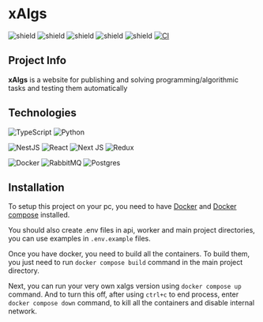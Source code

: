 # xAlgs

![shield](https://img.shields.io/github/repo-size/olix3001/xalgs) ![shield](https://img.shields.io/github/v/release/olix3001/xalgs?color=red&label=Latest%20version%3A) ![shield](https://img.shields.io/github/commits-since/olix3001/xalgs/latest) ![shield](https://img.shields.io/maintenance/yes/2022) ![shield](https://img.shields.io/badge/Supported%20platforms%3A%20-Windows%20%7C%20MacOS%20%7C%20Linux%20%7C%20Ubuntu-informational) [![CI](https://github.com/olix3001/xalgs/actions/workflows/ci.yml/badge.svg)](https://github.com/olix3001/xalgs/actions/workflows/ci.yml)
</br>

## Project Info

**xAlgs** is a website for publishing and solving programming/algorithmic tasks and testing them automatically

## Technologies

![TypeScript](https://img.shields.io/badge/typescript-%23007ACC.svg?style=for-the-badge&logo=typescript&logoColor=white) ![Python](https://img.shields.io/badge/python-3670A0?style=for-the-badge&logo=python&logoColor=ffdd54)

![NestJS](https://img.shields.io/badge/nestjs-%23E0234E.svg?style=for-the-badge&logo=nestjs&logoColor=white) ![React](https://img.shields.io/badge/react-%2320232a.svg?style=for-the-badge&logo=react&logoColor=%2361DAFB) ![Next JS](https://img.shields.io/badge/Next-black?style=for-the-badge&logo=next.js&logoColor=white) ![Redux](https://img.shields.io/badge/redux-%23593d88.svg?style=for-the-badge&logo=redux&logoColor=white)

![Docker](https://img.shields.io/badge/docker-%230db7ed.svg?style=for-the-badge&logo=docker&logoColor=white) ![RabbitMQ](https://img.shields.io/badge/Rabbitmq-FF6600?style=for-the-badge&logo=rabbitmq&logoColor=white) ![Postgres](https://img.shields.io/badge/postgres-%23316192.svg?style=for-the-badge&logo=postgresql&logoColor=white)

## Installation

To setup this project on your pc, you need to have [Docker](https://docs.docker.com/) and [Docker compose](https://docs.docker.com/compose/) installed.

You should also create .env files in api, worker and main project directories, you can use examples in `.env.example` files.

Once you have docker, you need to build all the containers. To build them, you just need to run `docker compose build` command in the main project directory.

Next, you can run your very own xalgs version using `docker compose up` command.
And to turn this off, after using `ctrl+c` to end process, enter `docker compose down` command, to kill all the containers and disable internal network.
